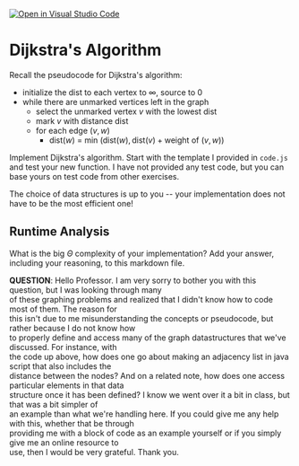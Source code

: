 [![Open in Visual Studio Code](https://classroom.github.com/assets/open-in-vscode-718a45dd9cf7e7f842a935f5ebbe5719a5e09af4491e668f4dbf3b35d5cca122.svg)](https://classroom.github.com/online_ide?assignment_repo_id=12547926&assignment_repo_type=AssignmentRepo)
# Dijkstra's Algorithm

Recall the pseudocode for Dijkstra's algorithm:
- initialize the dist to each vertex to $\infty$, source to 0
- while there are unmarked vertices left in the graph
    - select the unmarked vertex $v$ with the lowest dist
    - mark $v$ with distance dist
    - for each edge $(v,w)$
        - dist($w$) = min $\left(\textrm{dist}(w), \textrm{dist}(v) + \textrm{weight of }(v, w)\right)$

Implement Dijkstra's algorithm. Start with the template I provided in `code.js`
and test your new function. I have not provided any test code, but you can base
yours on test code from other exercises.

The choice of data structures is up to you -- your implementation does not have
to be the most efficient one!

## Runtime Analysis

What is the big $\Theta$ complexity of your implementation? Add your
answer, including your reasoning, to this markdown file.

**QUESTION**:
Hello Professor. I am very sorry to bother you with this question, but I was looking through many  
of these graphing problems and realized that I didn't know how to code most of them. The reason for  
this isn't due to me misunderstanding the concepts or pseudocode, but rather because I do not know how  
to properly define and access many of the graph datastructures that we've discussed. For instance, with  
the code up above, how does one go about making an adjacency list in java script that also includes the  
distance between the nodes? And on a related note, how does one access particular elements in that data  
structure once it has been defined? I know we went over it a bit in class, but that was a bit simpler of  
an example than what we're handling here. If you could give me any help with this, whether that be through  
providing me with a block of code as an example yourself or if you simply give me an online resource to  
use, then I would be very grateful. Thank you.
